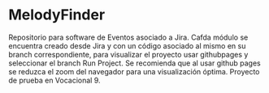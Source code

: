 # MelodyFinder
Repositorio para software de Eventos asociado a Jira.
Cafda módulo se encuentra creado desde Jira y con un código asociado al mismo en su branch correspondiente, para visualizar el proyecto usar githubpages y seleccionar el branch Run Project.
Se recomienda que al usar github pages se reduzca el zoom del navegador para una visualización óptima.
Proyecto de prueba en Vocacional 9.
